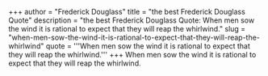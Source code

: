 +++
author = "Frederick Douglass"
title = "the best Frederick Douglass Quote"
description = "the best Frederick Douglass Quote: When men sow the wind it is rational to expect that they will reap the whirlwind."
slug = "when-men-sow-the-wind-it-is-rational-to-expect-that-they-will-reap-the-whirlwind"
quote = '''When men sow the wind it is rational to expect that they will reap the whirlwind.'''
+++
When men sow the wind it is rational to expect that they will reap the whirlwind.
